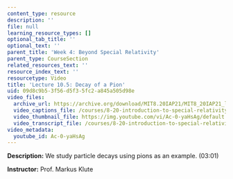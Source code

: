 ```yaml
---
content_type: resource
description: ''
file: null
learning_resource_types: []
optional_tab_title: ''
optional_text: ''
parent_title: 'Week 4: Beyond Special Relativity'
parent_type: CourseSection
related_resources_text: ''
resource_index_text: ''
resourcetype: Video
title: 'Lecture 10.5: Decay of a Pion'
uid: 09d8c9b5-3f56-d5f3-5fc2-a845a505d98e
video_files:
  archive_url: https://archive.org/download/MIT8.20IAP21/MIT8_20IAP21_lec10-5_300k.mp4
  video_captions_file: /courses/8-20-introduction-to-special-relativity-january-iap-2021/1be5c1a2cdf858fea258f505ce3eb346_Ac-0-yaHsAg.vtt
  video_thumbnail_file: https://img.youtube.com/vi/Ac-0-yaHsAg/default.jpg
  video_transcript_file: /courses/8-20-introduction-to-special-relativity-january-iap-2021/3774cff51d609e479b95ab632b69fb5f_Ac-0-yaHsAg.pdf
video_metadata:
  youtube_id: Ac-0-yaHsAg
---
```


**Description:** We study particle decays using pions as an example. (03:01)

**Instructor:** Prof. Markus Klute